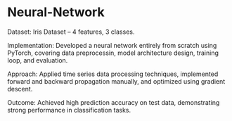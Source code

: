 # Neural-Network  
Dataset: Iris Dataset – 4 features, 3 classes.

Implementation: Developed a neural network entirely from scratch using PyTorch, covering data preprocessin, model architecture design, training loop, and evaluation.

Approach: Applied time series data processing techniques, implemented forward and backward propagation manually, and optimized using gradient descent.

Outcome: Achieved high prediction accuracy on test data, demonstrating strong performance in classification tasks.

